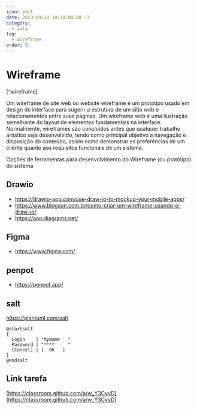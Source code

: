 ```yaml
---
icon: edit
date: 2023-09-29 18:30:00.00 -3
category:
  - aula
tag:
  - wireframe
order: 5
---
```


# Wireframe

[^wireframe]

Um wireframe de site web ou website wireframe é um protótipo usado em design de interface para sugerir a estrutura de um sítio web e relacionamentos entre suas páginas. Um wireframe web é uma ilustração semelhante do layout de elementos fundamentais na interface. Normalmente, wireframes são concluídos antes que qualquer trabalho artístico seja desenvolvido, tendo como principal objetivo a navegação e disposição do conteúdo, assim como demonstrar as preferências de um cliente quanto aos requisitos funcionais de um sistema.


Opções de ferramentas para desenvolvimento do Wireframe (ou protótipo) do sistema

## Drawio
- https://drawio-app.com/use-draw-io-to-mockup-your-mobile-apps/
- https://www.blogson.com.br/como-criar-um-wireframe-usando-o-draw-io/
- https://app.diagrams.net/


## Figma

- https://www.figma.com/

## penpot

- https://penpot.app/

## salt
https://plantuml.com/salt

```plantuml
@startsalt
{
  Login    | "MyName   "
  Password | "****     "
  [Cancel] | [  OK   ]
}
@endsalt

```

## Link tarefa 

[https://classroom.github.com/a/w_Y3CyyD](https://classroom.github.com/a/w_Y3CyyD)

<!-- @include: ../bib/bib.md -->